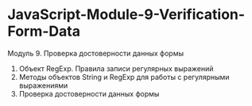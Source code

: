 JavaScript-Module-9-Verification-Form-Data
==========================================

Модуль 9. Проверка достоверности данных формы

1.	Объект RegExp. Правила записи регулярных выражений 
2.	Методы объектов String и RegExp для работы с регулярными выражениями
3.	Проверка достоверности данных формы

